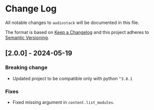 # Change Log
All notable changes to `audiostack` will be documented in this file.
 
The format is based on [Keep a Changelog](http://keepachangelog.com/)
and this project adheres to [Semantic Versioning](http://semver.org/).

## [2.0.0] - 2024-05-19

### Breaking change 

- Updated project to be compatible only with python `^3.8.1`

### Fixes

- Fixed missing argument in `content.list_modules`.